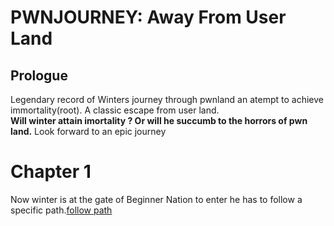 # PWNJOURNEY: Away From User Land
## Prologue
Legendary record of Winters journey through pwnland an atempt to achieve immortality(root). A classic escape from user land.</br>
<b>Will winter attain imortality ? Or will he succumb to the horrors of pwn land.</b>
Look forward to an epic journey

# Chapter 1
Now winter is at the gate of Beginner Nation to enter he has to follow a specific path.[follow path](https://github.com/fr334aks-TTW/15-days-of-hacking/tree/main/Winter)
